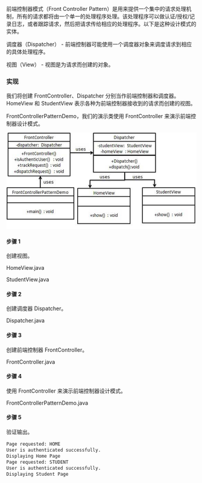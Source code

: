 前端控制器模式（Front Controller Pattern）是用来提供一个集中的请求处理机制，所有的请求都将由一个单一的处理程序处理。该处理程序可以做认证/授权/记录日志，或者跟踪请求，然后把请求传给相应的处理程序。以下是这种设计模式的实体。

调度器（Dispatcher） - 前端控制器可能使用一个调度器对象来调度请求到相应的具体处理程序。

视图（View） - 视图是为请求而创建的对象。

### 实现

我们将创建 FrontController、Dispatcher 分别当作前端控制器和调度器。HomeView 和 StudentView 表示各种为前端控制器接收到的请求而创建的视图。

FrontControllerPatternDemo，我们的演示类使用 FrontController 来演示前端控制器设计模式。

![](https://github.com/RonCantWriteCode/DesignPattern/blob/main/src/main/resources/image/frontcontrollerpattern.jpg)

#### 步骤 1

创建视图。

HomeView.java

StudentView.java

#### 步骤 2

创建调度器 Dispatcher。

Dispatcher.java

#### 步骤 3

创建前端控制器 FrontController。

FrontController.java

#### 步骤 4

使用 FrontController 来演示前端控制器设计模式。

FrontControllerPatternDemo.java

#### 步骤 5

验证输出。

```
Page requested: HOME
User is authenticated successfully.
Displaying Home Page
Page requested: STUDENT
User is authenticated successfully.
Displaying Student Page
```